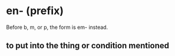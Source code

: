 # en- (prefix)

Before b, m, or p, the form is em- instead.

## to put into the thing or condition mentioned